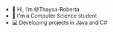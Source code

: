 - 🖖 Hi, I’m @Thaysa-Roberta
- 🌱 I'm a Computer Science student
- 💻 Developing projects in Java and C#

<!---
Thaysa-Roberta/Thaysa-Roberta is a ✨ special ✨ repository because its `README.md` (this file) appears on your GitHub profile.
You can click the Preview link to take a look at your changes.
--->
